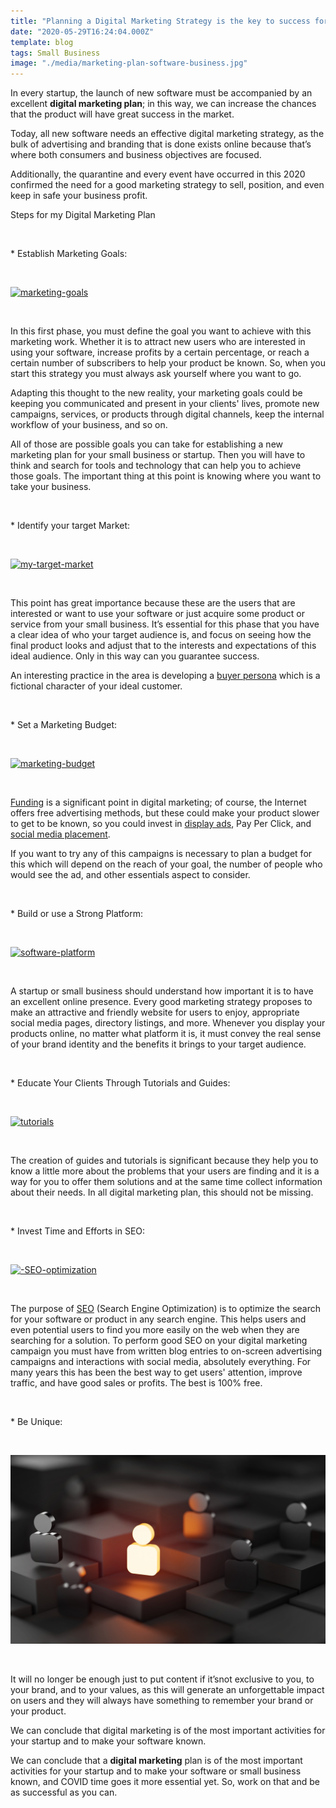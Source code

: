 ```yaml
---
title: "Planning a Digital Marketing Strategy is the key to success for your New Software Application or Small Business in the US during COVID time"
date: "2020-05-29T16:24:04.000Z"
template: blog
tags: Small Business
image: "./media/marketing-plan-software-business.jpg"
---
```


In every startup, the launch of new software must be accompanied by an excellent **digital marketing plan**; in this way, we can increase the chances that the product will have great success in the market. 

Today, all new software needs an effective digital marketing strategy, as the bulk of advertising and branding that is done exists online because that’s where both consumers and business objectives are focused. 

Additionally, the quarantine and every event have occurred in this 2020 confirmed the need for a good marketing strategy to sell, position, and even keep in safe your business profit.


<title-2>Steps for my Digital Marketing Plan</title-2>

<Br>

<title-3>* Establish Marketing Goals:</title-3>

<Br>

[![marketing-goals](media/marketing-goals.jpg)](#)

<Br>

In this first phase, you must define the goal you want to achieve with this marketing work. Whether it is to attract new users who are interested in using your software, increase profits by a certain percentage, or reach a certain number of subscribers to help your product be known. So, when you start this strategy you must always ask yourself where you want to go.

Adapting this thought to the new reality, your marketing goals could be keeping you communicated and present in your clients' lives, promote new campaigns, services, or products through digital channels, keep the internal workflow of your business, and so on. 

All of those are possible goals you can take for establishing a new marketing plan for your small business or startup. Then you will have to think and search for tools and technology that can help you to achieve those goals. The important thing at this point is knowing where you want to take your business. 

<Br>

<title-3>* Identify your target Market:</title-3>

<Br>

[![my-target-market](media/target-market.jpg)](#)

<Br>

This point has great importance because these are the users that are interested or want to use your software or just acquire some product or service from your small business. It’s essential for this phase that you have a clear idea of who your target audience is, and focus on seeing how the final product looks and adjust that to the interests and expectations of this ideal audience. Only in this way can you guarantee success. 

An interesting practice in the area is developing a [buyer persona](https://cobuildlab.com/blog/buyer-persona-and-customer-archetype-for-software-business/) which is a fictional character of your ideal customer. 

<Br>

<title-3>* Set a Marketing Budget:</title-3>

<Br>

[![marketing-budget](media/marketing-budget.jpg)](#)

<Br>

[Funding](https://cobuildlab.com/blog/tips-to-raise-funds-when-you-are-entrepreneur/) is a significant point in digital marketing; of course, the Internet offers free advertising methods, but these could make your product slower to get to be known, so you could invest in [display ads](https://cobuildlab.com/blog/Planning-your-ads-campaign-on-10-steps/), Pay Per Click, and [social media placement](https://cobuildlab.com/blog/what-are-social-ads/). 

If you want to try any of this campaigns is necessary to plan a budget for this which will depend on the reach of your goal, the number of people who would see the ad, and other essentials aspect to consider. 

<Br>

<title-3>* Build or use a Strong Platform:</title-3>

<Br>

[![software-platform](media/software-platform.jpg)](#)

<Br>

A startup or small business should understand how important it is to have an excellent online presence. Every good marketing strategy proposes to make an attractive and friendly website for users to enjoy, appropriate social media pages, directory listings, and more. Whenever you display your products online, no matter what platform it is, it must convey the real sense of your brand identity and the benefits it brings to your target audience.

<Br>

<title-3>* Educate Your Clients Through Tutorials and Guides:</title-3>

<Br>

[![tutorials](media/tutorial-and-guides.jpg)](#)

<Br>

The creation of guides and tutorials is significant because they help you to know a little more about the problems that your users are finding and it is a way for you to offer them solutions and at the same time collect information about their needs. In all digital marketing plan, this should not be missing.    

<Br>

<title-3>* Invest Time and Efforts in SEO:</title-3>

<Br>

[![-SEO-optimization](media/seo-for-marketing-plan.jpg)](#)

<Br>

The purpose of [SEO](https://cobuildlab.com/blog/seo-tips-that-will-increase-your-position-in-search-engines/) (Search Engine Optimization) is to optimize the search for your software or product in any search engine. This helps users and even potential users to find you more easily on the web when they are searching for a solution. To perform good SEO on your digital marketing campaign you must have from written blog entries to on-screen advertising campaigns and interactions with social media, absolutely everything. For many years this has been the best way to get users' attention, improve traffic, and have good sales or profits. The best is 100% free. 

<Br>

<title-3>* Be Unique:</title-3>

<Br>

[![be-unique](media/be-unique.jpg)](#)

<Br>

It will no longer be enough just to put content if it’snot exclusive to you, to your brand, and to your values, as this will generate an unforgettable impact on users and they will always have something to remember your brand or your product.

We can conclude that digital marketing is of the most important activities for your startup and to make your software known. 

We can conclude that a **digital marketing** plan is of the most important activities for your startup and to make your software or small business known, and COVID time goes it more essential yet. So, work on that and be as successful as you can. 
